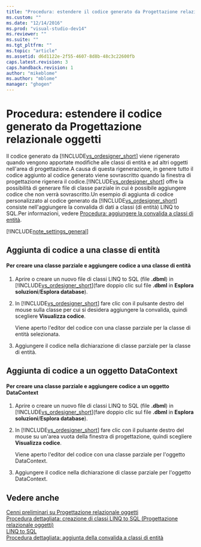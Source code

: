```yaml
---
title: "Procedura: estendere il codice generato da Progettazione relazionale oggetti | Microsoft Docs"
ms.custom: ""
ms.date: "12/14/2016"
ms.prod: "visual-studio-dev14"
ms.reviewer: ""
ms.suite: ""
ms.tgt_pltfrm: ""
ms.topic: "article"
ms.assetid: d6d1122e-2f55-4607-8d8b-48c3c22600fb
caps.latest.revision: 3
caps.handback.revision: 1
author: "mikeblome"
ms.author: "mblome"
manager: "ghogen"
---
```

# Procedura: estendere il codice generato da Progettazione relazionale oggetti
Il codice generato da [!INCLUDE[vs_ordesigner_short](../data-tools/includes/vs_ordesigner_short_md.md)] viene rigenerato quando vengono apportate modifiche alle classi di entità e ad altri oggetti nell'area di progettazione.A causa di questa rigenerazione, in genere tutto il codice aggiunto al codice generato viene sovrascritto quando la finestra di progettazione rigenera il codice.[!INCLUDE[vs_ordesigner_short](../data-tools/includes/vs_ordesigner_short_md.md)] offre la possibilità di generare file di classe parziale in cui è possibile aggiungere codice che non verrà sovrascritto.Un esempio di aggiunta di codice personalizzato al codice generato da [!INCLUDE[vs_ordesigner_short](../data-tools/includes/vs_ordesigner_short_md.md)] consiste nell'aggiungere la convalida di dati a classi \(di entità\) LINQ to SQL.Per informazioni, vedere [Procedura: aggiungere la convalida a classi di entità](../data-tools/how-to-add-validation-to-entity-classes.md).  
  
 [!INCLUDE[note_settings_general](../data-tools/includes/note_settings_general_md.md)]  
  
## Aggiunta di codice a una classe di entità  
  
#### Per creare una classe parziale e aggiungere codice a una classe di entità  
  
1.  Aprire o creare un nuovo file di classi LINQ to SQL \(file **.dbml**\) in [!INCLUDE[vs_ordesigner_short](../data-tools/includes/vs_ordesigner_short_md.md)]\(fare doppio clic sul file **.dbml** in **Esplora soluzioni**\/**Esplora database**\).  
  
2.  In [!INCLUDE[vs_ordesigner_short](../data-tools/includes/vs_ordesigner_short_md.md)] fare clic con il pulsante destro del mouse sulla classe per cui si desidera aggiungere la convalida, quindi scegliere **Visualizza codice**.  
  
     Viene aperto l'editor del codice con una classe parziale per la classe di entità selezionata.  
  
3.  Aggiungere il codice nella dichiarazione di classe parziale per la classe di entità.  
  
## Aggiunta di codice a un oggetto DataContext  
  
#### Per creare una classe parziale e aggiungere codice a un oggetto DataContext  
  
1.  Aprire o creare un nuovo file di classi LINQ to SQL \(file **.dbml**\) in [!INCLUDE[vs_ordesigner_short](../data-tools/includes/vs_ordesigner_short_md.md)]\(fare doppio clic sul file **.dbml** in **Esplora soluzioni**\/**Esplora database**\).  
  
2.  In [!INCLUDE[vs_ordesigner_short](../data-tools/includes/vs_ordesigner_short_md.md)] fare clic con il pulsante destro del mouse su un'area vuota della finestra di progettazione, quindi scegliere **Visualizza codice**.  
  
     Viene aperto l'editor del codice con una classe parziale per l'oggetto DataContext.  
  
3.  Aggiungere il codice nella dichiarazione di classe parziale per l'oggetto DataContext.  
  
## Vedere anche  
 [Cenni preliminari su Progettazione relazionale oggetti](../Topic/LINQ%20to%20SQL%20Tools%20in%20Visual%20Studio1.md)   
 [Procedura dettagliata: creazione di classi LINQ to SQL \(Progettazione relazionale oggetti\)](../Topic/Walkthrough:%20Creating%20LINQ%20to%20SQL%20Classes%20\(O-R%20Designer\).md)   
 [LINQ to SQL](../Topic/LINQ%20to%20SQL.md)   
 [Procedura dettagliata: aggiunta della convalida a classi di entità](../Topic/Walkthrough:%20Adding%20Validation%20to%20Entity%20Classes.md)
